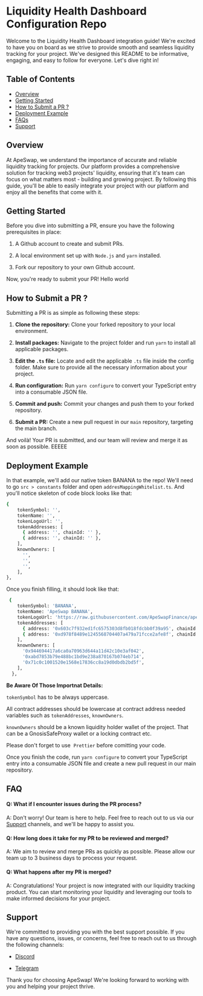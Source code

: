 # Liquidity Health Dashboard Configuration Repo

Welcome to the Liquidity Health Dashboard integration guide! We're excited to have you on board as we strive to provide smooth and seamless liquidity tracking for your project. We've designed this README to be informative, engaging, and easy to follow for everyone. Let's dive right in!

## Table of Contents

- [Overview](https://github.com/efeDaniels/lhd-readme-example#overview)
- [Getting Started](https://github.com/efeDaniels/lhd-readme-example#getting-started)
- [How to Submit a PR ?](https://github.com/efeDaniels/lhd-readme-example#how-to-submit-a-pr-)
- [Deployment Example](https://github.com/efeDaniels/lhd-readme-example#deployment-example)
- [FAQs](https://github.com/efeDaniels/lhd-readme-example#faq)
- [Support](https://github.com/efeDaniels/lhd-readme-example#support)

## Overview

At ApeSwap, we understand the importance of accurate and reliable liquidity tracking for projects. Our platform provides a comprehensive solution for tracking web3 projects' liquidity, ensuring that it's team can focus on what matters most - building and growing project. By following this guide, you'll be able to easily integrate your project with our platform and enjoy all the benefits that come with it.

## Getting Started

Before you dive into submitting a PR, ensure you have the following prerequisites in place:

1.  A Github account to create and submit PRs.

2.  A local environment set up with `Node.js` and `yarn` installed.

3.  Fork our repository to your own Github account.

Now, you're ready to submit your PR! Hello world

## How to Submit a PR ?

Submitting a PR is as simple as following these steps:

1. **Clone the repository:** Clone your forked repository to your local environment.

2. **Install packages:** Navigate to the project folder and run `yarn` to install all applicable packages.

3. **Edit the `.ts` file:** Locate and edit the applicable `.ts` file inside the config folder. Make sure to provide all the necessary information about your project.

4. **Run configuration:** Run `yarn configure` to convert your TypeScript entry into a consumable JSON file.

5. **Commit and push:** Commit your changes and push them to your forked repository.

6. **Submit a PR:** Create a new pull request in our `main` repository, targeting the main branch.

And voilà! Your PR is submitted, and our team will review and merge it as soon as possible. EEEEE

## Deployment Example

In that example, we'll add our native token BANANA to the repo! We'll need to go `src > constants` folder and open `addresMappingWhitelist.ts`. And you'll notice skeleton of code block looks like that:

```bash
{
    tokenSymbol: '',
    tokenName: '',
    tokenLogoUrl: '',
    tokenAddresses: [
      { address: '', chainId: '' },
      { address: '', chainId: '' },
    ],
    knownOwners: [
      '',
      '',
      '',
    ],
},
```

Once you finish filling, it should look like that:

```bash
 {
    tokenSymbol: 'BANANA',
    tokenName: 'ApeSwap BANANA',
    tokenLogoUrl: 'https://raw.githubusercontent.com/ApeSwapFinance/apeswap-token-lists/main/assets/BANANA.svg',
    tokenAddresses: [
      { address: '0x603c7f932ed1fc6575303d8fb018fdcbb0f39a95', chainId: '56' },
      { address: '0xd978f8489e1245568704407a479a71fcce2afe8f', chainId: '42161' },
    ],
    knownOwners: [
      '0x944694417a6ca0a70963d644a11d42c10e3af042',
      '0xabd7853b79e488bc1bd9e238a870167b074eb714',
      '0x71c0c1001520e1568e17836cc8a19d0dbdb2bd5f',
    ],
  },
```

**Be Aware Of Those Importnat Details:** 

`tokenSymbol` has to be always uppercase.

All contract addresses should be lowercase at contract address needed variables such as  `tokenAddresses`, `knownOwners`.

`knownOwners` should be a known liquidity holder wallet of the project. That can be a GnosisSafeProxy wallet or a locking contract etc.

Please don't forget to use  `Prettier` before comitting your code.

Once you finish the code, run `yarn configure` to convert your TypeScript entry into a consumable JSON file and create a new pull request in our main repository.

## FAQ

#### Q: What if I encounter issues during the PR process?

A: Don't worry! Our team is here to help. Feel free to reach out to us via our [Support](https://github.com/efeDaniels/lhd-readme-example#support) channels, and we'll be happy to assist you.

#### Q: How long does it take for my PR to be reviewed and merged?

A: We aim to review and merge PRs as quickly as possible. Please allow our team up to 3 business days to process your request.

#### Q: What happens after my PR is merged?

A: Congratulations! Your project is now integrated with our liquidity tracking product. You can start monitoring your liquidity and leveraging our tools to make informed decisions for your project.

## Support

We're committed to providing you with the best support possible. If you have any questions, issues, or concerns, feel free to reach out to us through the following channels:

- [Discord](https://discord.com/invite/ApeSwap)

- [Telegram](https://t.me/ape_swap)

Thank you for choosing ApeSwap! We're looking forward to working with you and helping your project thrive.
